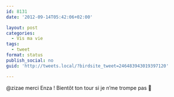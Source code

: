 ```yaml
---
id: 8131
date: '2012-09-14T05:42:06+02:00'

layout: post
categories:
  - Vis ma vie
tags:
  - tweet
format: status
publish_social: no
guid: 'http://tweets.local/?birdsite_tweet=246483943019397120'

---
```


@zizae merci Enza ! Bientôt ton tour si je n’me trompe pas 🙂
